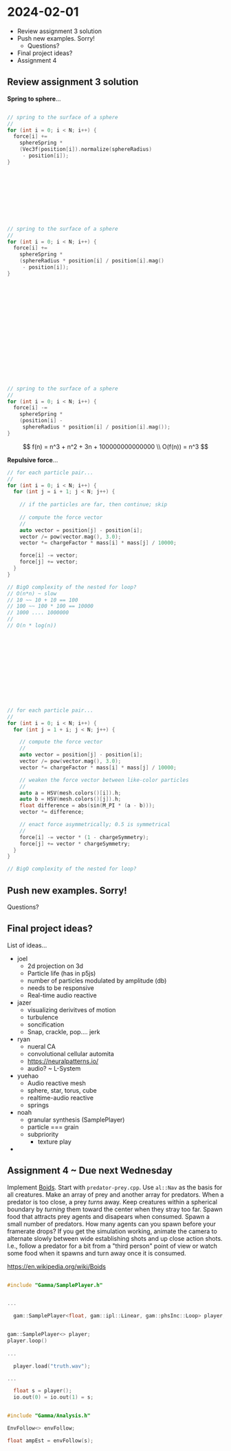 







# 2024-02-01









- Review assignment 3 solution
- Push new examples. Sorry!
  - Questions?
- Final project ideas?
- Assignment 4











































## Review assignment 3 solution



**Spring to sphere**...

```c++

// spring to the surface of a sphere
//
for (int i = 0; i < N; i++) {
  force[i] +=
    sphereSpring * 
    (Vec3f(position[i]).normalize(sphereRadius)
     - position[i]);
}










// spring to the surface of a sphere
//
for (int i = 0; i < N; i++) {
  force[i] +=
    sphereSpring * 
    (sphereRadius * position[i] / position[i].mag()
     - position[i]);
}


















// spring to the surface of a sphere
//
for (int i = 0; i < N; i++) {
  force[i] -=
    sphereSpring * 
    (position[i] - 
     sphereRadius * position[i] / position[i].mag());
}
```








$$
f(n) = n^3 + n^2 + 3n + 100000000000000 \\
O(f(n)) = n^3
$$








**Repulsive force**...

```c++
// for each particle pair...
//
for (int i = 0; i < N; i++) {
  for (int j = i + 1; j < N; j++) {
    
    // if the particles are far, then continue; skip
    
    // compute the force vector
    //
    auto vector = position[j] - position[i];
    vector /= pow(vector.mag(), 3.0);
    vector *= chargeFactor * mass[i] * mass[j] / 10000;

    force[i] -= vector;
    force[j] += vector; 
  }
}

// BigO complexity of the nested for loop?
// O(n*n) ~ slow
// 10 ~~ 10 + 10 == 100
// 100 ~~ 100 * 100 == 10000
// 1000 .... 1000000
//
// O(n * log(n))













// for each particle pair...
//
for (int i = 0; i < N; i++) {
  for (int j = 1 + i; j < N; j++) {

    // compute the force vector
    //
    auto vector = position[j] - position[i];
    vector /= pow(vector.mag(), 3.0);
    vector *= chargeFactor * mass[i] * mass[j] / 10000;

    // weaken the force vector between like-color particles
    //
    auto a = HSV(mesh.colors()[i]).h;
    auto b = HSV(mesh.colors()[j]).h;
    float difference = abs(sin(M_PI * (a - b)));
    vector *= difference;

    // enact force asymmetrically; 0.5 is symmetrical
    //
    force[i] -= vector * (1 - chargeSymmetry);
    force[j] += vector * chargeSymmetry; 
  }
}

// BigO complexity of the nested for loop?


```





























## Push new examples. Sorry!

Questions?

































## Final project ideas?

List of ideas...

- joel
  - 2d projection on 3d
  - Particle life (has in p5js)
  - number of particles modulated by amplitude (db)
  - needs to be responsive
  - Real-time audio reactive
- jazer
  - visualizing derivitves of motion
  - turbulence
  - soncification
  - Snap, crackle, pop.... jerk
- ryan
  - nueral CA
  - convolutional cellular automita
  - https://neuralpatterns.io/
  - audio? ~ L-System
- yuehao
  - Audio reactive mesh
  - sphere, star, torus, cube
  - realtime-audio reactive
  - springs
- noah
  - granular synthesis (SamplePlayer)
  - particle === grain
  - subpriority
    - texture play
- 



































## Assignment 4 ~ Due next Wednesday

Implement [Boids](https://en.wikipedia.org/wiki/Boids). Start with `predator-prey.cpp`. Use `al::Nav` as the basis for all creatures. Make an array of prey and another array for predators. When a predator is too close, a prey _turns_ away. Keep creatures within a spherical boundary by _turning_ them toward the center when they stray too far. Spawn food that attracts prey agents and disapears when consumed. Spawn a small number of predators. How many agents can you spawn before your framerate drops? If you get the simulation working, animate the camera to alternate slowly between wide establishing shots and up close action shots. I.e., follow a predator for a bit from a "third person" point of view or watch some food when it spawns and turn away once it is consumed.

<https://en.wikipedia.org/wiki/Boids>













```c++

#include "Gamma/SamplePlayer.h"


...

  gam::SamplePlayer<float, gam::ipl::Linear, gam::phsInc::Loop> player;


gam::SamplePlayer<> player;
player.loop()
  
...

  player.load("truth.wav");

...

  float s = player();
  io.out(0) = io.out(1) = s;
```









```c++

#include "Gamma/Analysis.h"

EnvFollow<> envFollow;

float ampEst = envFollow(s);


```





